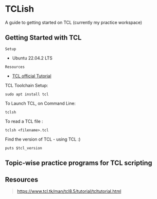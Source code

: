 # TCLish
A guide to getting started on TCL (currently my practice workspace)

## Getting Started with TCL
```Setup``` 
* Ubuntu 22.04.2 LTS 

```Resources```  
* [TCL official Tutorial](https://www.tcl.tk/man/tcl8.5/tutorial/tcltutorial.html)

TCL Toolchain Setup:

    sudo apt install tcl

To Launch TCL, on Command Line:
    
    tclsh

To read a TCL file :

    tclsh <filename>.tcl

Find the version of TCL - using TCL :)

    puts $tcl_version

## Topic-wise practice programs for TCL scripting

####

## Resources

> https://www.tcl.tk/man/tcl8.5/tutorial/tcltutorial.html
